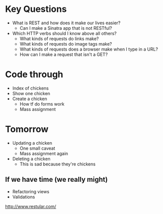 # Key Questions
* What is REST and how does it make our lives easier?
  * Can I make a Sinatra app that is not RESTful?
* Which HTTP verbs should I know above all others?
  * What kinds of requests do links make?
  * What kinds of requests do image tags make?
  * What kinds of requests does a browser make when I type in a URL?
  * How can I make a request that isn't a GET?

# Code through
* Index of chickens
* Show one chicken
* Create a chicken
  * How tf do forms work
  * Mass assignment

# Tomorrow
* Updating a chicken
  * One small caveat
  * Mass assignment again 
* Deleting a chicken
  * This is sad because they're chickens 

## If we have time (we really might)
* Refactoring views
* Validations


http://www.restular.com/


